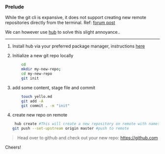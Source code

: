 ### Prelude
 While the git cli is expansive, it does not support creating new remote repositories directly from the terminal. 
 Ref: [forum post](https://github.community/t/creating-a-new-remote-repo-from-command-line/286) 

We can however use [hub](https://github.com/github/hub) to solve this slight annoyance..
___
 1. Install hub via your preferred package manager, instructions [here](https://github.com/github/hub#installation)

2. Initialize a new git repo locally
    ``` bash 
        cd 
        mkdir my-new-repo; 
        cd my-new-repo
        git init
    ``` 
3. add some content, stage file and commit
    ``` bash 
        touch yello.md        
        git add -A
        git commit . -m "init"
    ``` 
4. create new repo on remote
    ``` bash 
     hub create #This will create a new repository on remote with name: my-new-repo 
    git push --set-upstream origin master #push to remote
    ``` 

> Head over to github and check out your new repo: https://github.com

Cheers!

